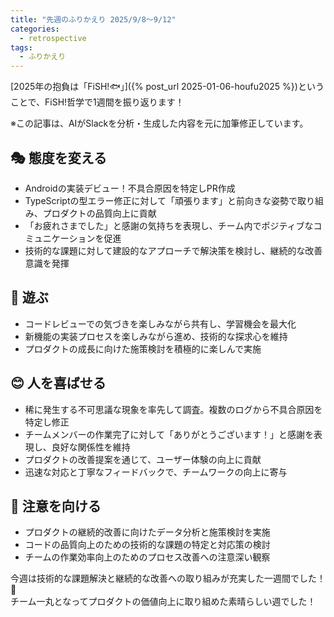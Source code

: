 ```yaml
---
title: "先週のふりかえり 2025/9/8〜9/12"
categories:
  - retrospective
tags:
  - ふりかえり
---
```


[2025年の抱負は「FiSH!🐟」]({% post_url 2025-01-06-houfu2025 %})ということで、FiSH!哲学で1週間を振り返ります！

※この記事は、AIがSlackを分析・生成した内容を元に加筆修正しています。

## 🎭 態度を変える

- Androidの実装デビュー！不具合原因を特定しPR作成
- TypeScriptの型エラー修正に対して「頑張ります」と前向きな姿勢で取り組み、プロダクトの品質向上に貢献
- 「お疲れさまでした」と感謝の気持ちを表現し、チーム内でポジティブなコミュニケーションを促進
- 技術的な課題に対して建設的なアプローチで解決策を検討し、継続的な改善意識を発揮

## 🎲 遊ぶ

- コードレビューでの気づきを楽しみながら共有し、学習機会を最大化
- 新機能の実装プロセスを楽しみながら進め、技術的な探求心を維持
- プロダクトの成長に向けた施策検討を積極的に楽しんで実施

## 😊 人を喜ばせる

- 稀に発生する不可思議な現象を率先して調査。複数のログから不具合原因を特定し修正
- チームメンバーの作業完了に対して「ありがとうございます！」と感謝を表現し、良好な関係性を維持
- プロダクトの改善提案を通じて、ユーザー体験の向上に貢献
- 迅速な対応と丁寧なフィードバックで、チームワークの向上に寄与

## 👀 注意を向ける

- プロダクトの継続的改善に向けたデータ分析と施策検討を実施
- コードの品質向上のための技術的な課題の特定と対応策の検討
- チームの作業効率向上のためのプロセス改善への注意深い観察

今週は技術的な課題解決と継続的な改善への取り組みが充実した一週間でした！💪  
チーム一丸となってプロダクトの価値向上に取り組めた素晴らしい週でした！